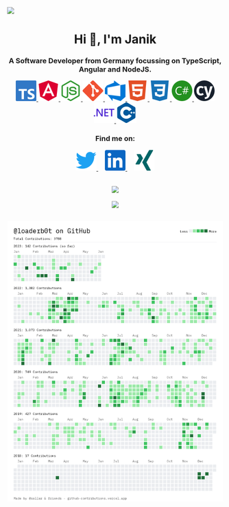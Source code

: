<a href="https://awdware.de" target="_blank">
<img src="https://user-images.githubusercontent.com/37637338/124481340-76a98f00-dda8-11eb-9b4a-ec0eeee7fcc4.png">
</a>

<br>

<h1 align="center">Hi 👋, I'm Janik</h1>
<h3 align="center">A Software Developer from Germany focussing on TypeScript, Angular and NodeJS.</h3>

<p align="center"> 
  <a href="https://www.typescriptlang.org/" target="_blank"> <img src="https://raw.githubusercontent.com/LoaderB0T/LoaderB0T/main/img/typescript.svg" alt="typescript" width="48" height="48"/> </a>
  <a href="https://angular.io" target="_blank"> <img src="https://raw.githubusercontent.com/LoaderB0T/LoaderB0T/main/img/angular.svg" alt="angular" width="48" height="48"/> </a>
  <a href="https://nodejs.org" target="_blank"> <img src="https://raw.githubusercontent.com/LoaderB0T/LoaderB0T/main/img/nodedotjs.svg" alt="nodejs" width="48" height="48"/> </a>
  <a href="https://git-scm.com/" target="_blank"> <img src="https://raw.githubusercontent.com/LoaderB0T/LoaderB0T/main/img/git.svg" alt="git" width="48" height="48"/> </a>
  <a href="https://dev.azure.com/" target="_blank"> <img src="https://raw.githubusercontent.com/LoaderB0T/LoaderB0T/main/img/azuredevops.svg" alt="arduino" width="48" height="48"/> </a>
  <a href="https://www.w3.org/html/" target="_blank"> <img src="https://raw.githubusercontent.com/LoaderB0T/LoaderB0T/main/img/html5.svg" alt="html5" width="48" height="48"/> </a>
  <a href="https://www.w3schools.com/css/" target="_blank"> <img src="https://raw.githubusercontent.com/LoaderB0T/LoaderB0T/main/img/css3.svg" alt="css3" width="48" height="48"/> </a>
  <a href="https://www.w3schools.com/cs/" target="_blank"> <img src="https://raw.githubusercontent.com/LoaderB0T/LoaderB0T/main/img/csharp.svg" alt="csharp" width="48" height="48"/> </a>
  <a href="https://www.cypress.io" target="_blank"> <img src="https://raw.githubusercontent.com/LoaderB0T/LoaderB0T/main/img/cypress.svg" alt="cypress" width="48" height="48"/> </a>
  <a href="https://dotnet.microsoft.com/" target="_blank"> <img src="https://raw.githubusercontent.com/LoaderB0T/LoaderB0T/main/img/dotnet.svg" alt="dotnet" width="48" height="48"/> </a>
  <a href="https://www.w3schools.com/cpp/" target="_blank"> <img src="https://raw.githubusercontent.com/LoaderB0T/LoaderB0T/main/img/cplusplus.svg" alt="cplusplus" width="48" height="48"/> </a>
</p>

<h3 align="center">Find me on:</h3>
<p align="center"> 
  <a href="https://twitter.com/LoaderB0T" target="_blank"> <img src="https://raw.githubusercontent.com/LoaderB0T/LoaderB0T/main/img/twitter.svg" alt="twitter" width="48" height="48"/> </a>&nbsp;&nbsp;&nbsp;
  <a href="https://www.linkedin.com/in/janikschumacher/" target="_blank"> <img src="https://raw.githubusercontent.com/LoaderB0T/LoaderB0T/main/img/linkedin.svg" alt="linkedIn" width="48" height="48"/> </a>&nbsp;&nbsp;&nbsp;
  <a href="https://www.xing.com/profile/Janik_Schumacher/cv" target="_blank"> <img src="https://raw.githubusercontent.com/LoaderB0T/LoaderB0T/main/img/xing.svg" alt="xing" width="48" height="48"/> </a>
</p>
<br>
<div align="center">
  <picture>
    <source media="(prefers-color-scheme: dark)" srcset="https://github-readme-stats-git-master-loaderb0t.vercel.app/api?username=loaderb0t&theme=radical&count_private=true&show_icons=true&include_all_commits=true" />
    <img align="center" src="https://github-readme-stats-git-master-loaderb0t.vercel.app/api?username=loaderb0t&theme=buefy&count_private=true&show_icons=true&include_all_commits=true">
  </picture>
  <br><br>
  <picture>
    <source media="(prefers-color-scheme: dark)" srcset="https://github-readme-stats-git-master-loaderb0t.vercel.app/api/top-langs/?username=loaderb0t&theme=radical&layout=compact" />
    <img align="center" src="https://github-readme-stats-git-master-loaderb0t.vercel.app/api/top-langs/?username=loaderb0t&theme=buefy&layout=compact">
  </picture>
</div>
<br>
<p align="center"> 
  <picture>
    <source media="(prefers-color-scheme: dark)" srcset="https://raw.githubusercontent.com/LoaderB0T/LoaderB0T/main/img/contributions.png" />
    <img src="https://raw.githubusercontent.com/LoaderB0T/LoaderB0T/main/img/contributions-light.png">
  </picture>
</p>
